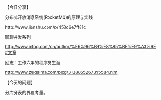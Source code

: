 【今日分享】

分布式开放消息系统(RocketMQ)的原理与实践

http://www.jianshu.com/p/453c6e7ff81c

聊聊并发系列

http://www.infoq.com/cn/author/%E6%96%B9%E8%85%BE%E9%A3%9E#文章

励志：工作六年的程序员生涯

http://www.zuidaima.com/blog/3138865267395584.htm

【今天的问题】

分库分表的界值考量。
